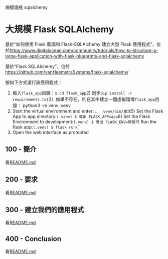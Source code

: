 規模燒瓶 sqlalchemy

# 大規模 Flask SQLAlchemy

基於“如何使用 Flask 藍圖和 Flask-SQLAlchemy 建立大型 Flask 應用程式”，位於<https://www.digitalocean.com/community/tutorials/how-to-structure-a-large-flask-application-with-flask-blueprints-and-flask-sqlalchemy>

基於“Flask SQLAlchemy”，位於<https://github.com/vanHeemstraSystems/flask-sqlalchemy/>

按如下方式運行該應用程式：

1) 輸入`flask_app`目錄：`$ cd flask_app`2) 跑步`pip install -r requirements.txt`3）如果不存在，則在其中建立一個虛擬環境`flask_app`目錄：`python3 -m venv .venv
4) Start the virtual environment and enter: `。 .venv/bin/激活`5) Set the Flask App to app directory:`(.venv) $ 導出 FLASK_APP=app`6) Set the Flask Environment to development:`(.venv) $ 導出 FLASK_ENV=開發`7) Run the flask app:`(.venv) $ flask run\`\`\`
8) Open the web interface as prompted

## 100 - 簡介

看[README.md](./100/README.md)

## 200 - 要求

看[README.md](./200/README.md)

## 300 - 建立我們的應用程式

看[README.md](./300/README.md)

## 400 - Conclusion

看[README.md](./400/README.md)
